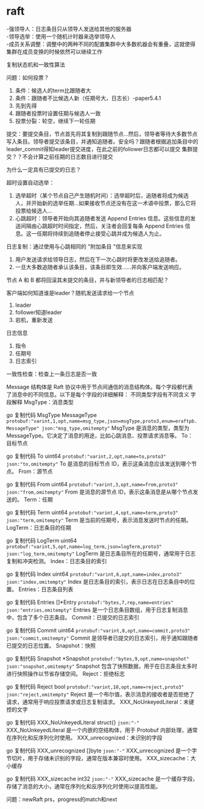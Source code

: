 # raft

-强领导人：日志条目只从领导人发送给其他的服务器  
-领导选举：使用一个随机计时器来选举领导人  
-成员关系调整：调整中的两种不同的配置集群中大多数机器会有重叠，这就使得集群在成员变换的时候依然可以继续工作

复制状态机和一致性算法

问题：如何投票？  
1. 条件：候选人的term比跟随者大
2. 条件：跟随者不比候选人新（任期号大，日志长）-paper5.4.1
3. 先到先得
4. 跟随者投票时设置任期与候选人一致
5. 投票分裂：轮空，继续下一轮任期

提交：要提交条目，节点首先将其复制到跟随节点...然后，领导者等待大多数节点写入条目。领导者提交该条目，并通知追随者。安全吗？跟随者根据追加条目中的leader_commit得知leader提交进度，在此之前的follower日志都可以提交 集群提交？？不会计算之前任期的日志数目进行提交

为什么一定具有已提交的日志？

超时设置自动选举：  
1. 选举超时（某个节点自己产生随机时间）：选举超时后，追随者将成为候选人，并开始新的选举任期...如果接收节点还没有在这一术语中投票，那么它将投票给候选人...
2. 心跳超时：领导者开始向其追随者发送 Append Entries 信息。这些信息的发送间隔由心跳超时时间指定，然后，关注者会回复每条 Append Entries 信息。这一任期将持续到追随者停止接受心跳并成为候选人为止。



日志复制：通过使用与心跳相同的 "附加条目 "信息来实现
1. 用户发送请求给领导日志，然后在下一次心跳时将更改发送给追随者。
2. 一旦大多数追随者承认该条目，该条目即生效......并向客户端发送响应。

节点 A 和 B 都将回滚其未提交的条目，并与新领导者的日志相匹配？

客户端如何知道谁是leader？随机发送请求给一个节点
1. leader
2. follower知道leader
3. 宕机，重新发送

日志信息
1. 指令
2. 任期号
3. 日志索引

一致性检查：检查上一条日志是否一致




Message 结构体是 Raft 协议中用于节点间通信的消息结构体。每个字段都代表了消息中的不同信息。以下是每个字段的详细解释：
不同类型字段有不同含义
字段解释
MsgType：消息类型

go
复制代码
MsgType MessageType `protobuf:"varint,1,opt,name=msg_type,json=msgType,proto3,enum=eraftpb.MessageType" json:"msg_type,omitempty"`
MsgType 是消息的类型，类型为 MessageType。它决定了消息的用途，比如心跳消息、投票请求消息等。
To：目标节点

go
复制代码
To uint64 `protobuf:"varint,2,opt,name=to,proto3" json:"to,omitempty"`
To 是消息的目标节点 ID，表示这条消息应该发送到哪个节点。
From：源节点

go
复制代码
From uint64 `protobuf:"varint,3,opt,name=from,proto3" json:"from,omitempty"`
From 是消息的源节点 ID，表示这条消息是从哪个节点发送的。
Term：任期

go
复制代码
Term uint64 `protobuf:"varint,4,opt,name=term,proto3" json:"term,omitempty"`
Term 是当前的任期号，表示消息发送时节点的任期。
LogTerm：日志条目的任期

go
复制代码
LogTerm uint64 `protobuf:"varint,5,opt,name=log_term,json=logTerm,proto3" json:"log_term,omitempty"`
LogTerm 是日志条目所在的任期号，通常用于日志复制和冲突检测。
Index：日志条目的索引

go
复制代码
Index uint64 `protobuf:"varint,6,opt,name=index,proto3" json:"index,omitempty"`
Index 是日志条目的索引，表示日志在日志条目中的位置。
Entries：日志条目列表

go
复制代码
Entries []*Entry `protobuf:"bytes,7,rep,name=entries" json:"entries,omitempty"`
Entries 是一个日志条目数组，用于日志复制消息中，包含了多个日志条目。
Commit：已提交的日志索引

go
复制代码
Commit uint64 `protobuf:"varint,8,opt,name=commit,proto3" json:"commit,omitempty"`
Commit 是领导者已提交的日志索引，用于通知跟随者已提交的日志位置。
Snapshot：快照

go
复制代码
Snapshot *Snapshot `protobuf:"bytes,9,opt,name=snapshot" json:"snapshot,omitempty"`
Snapshot 包含了快照数据，用于在日志条目太多时进行快照操作以节省存储空间。
Reject：拒绝标志

go
复制代码
Reject bool `protobuf:"varint,10,opt,name=reject,proto3" json:"reject,omitempty"`
Reject 是一个布尔值，表示消息的接收者是否拒绝了请求，通常用于响应投票请求或日志复制请求。
XXX_NoUnkeyedLiteral：未键控的文字

go
复制代码
XXX_NoUnkeyedLiteral struct{} `json:"-"`
XXX_NoUnkeyedLiteral 是一个内嵌的空结构体，用于 Protobuf 内部处理，通常在序列化和反序列化时使用。
XXX_unrecognized：未识别的字段

go
复制代码
XXX_unrecognized []byte `json:"-"`
XXX_unrecognized 是一个字节切片，用于存储未识别的字段，通常在版本兼容时使用。
XXX_sizecache：大小缓存

go
复制代码
XXX_sizecache int32 `json:"-"`
XXX_sizecache 是一个缓存字段，存储了消息的大小，通常在序列化和反序列化时使用以提高性能。



问题：newRaft prs，progress的match和next
